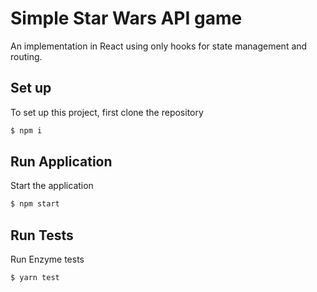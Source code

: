 # Simple Star Wars API game
An implementation in React using only hooks for state management and routing.

## Set up
To set up this project, first clone the repository
```bash
$ npm i
```
## Run Application
Start the application
```bash
$ npm start
```
## Run Tests
Run Enzyme tests
```bash
$ yarn test
```
